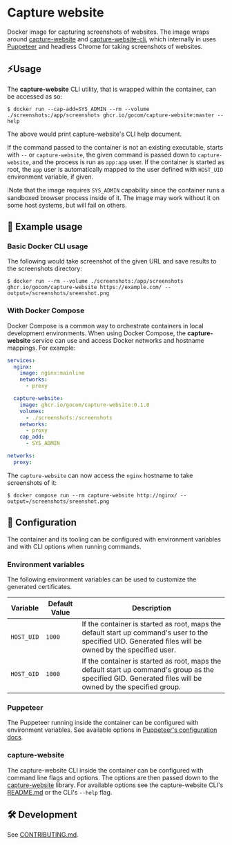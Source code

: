 Capture website
=====

Docker image for capturing screenshots of websites. The image wraps around
[capture-website](https://github.com/sindresorhus/capture-website) and
[capture-website-cli](https://github.com/sindresorhus/capture-website-cli), which
internally in uses [Puppeteer](https://github.com/puppeteer/puppeteer) and headless Chrome for taking screenshots
of websites.

⚡Usage
-----

The **capture-website** CLI utility, that is wrapped within the container, can be accessed as so:

```shell
$ docker run --cap-add=SYS_ADMIN --rm --volume ./screenshots:/app/screenshots ghcr.io/gocom/capture-website:master --help
```

The above would print capture-website's CLI help document.

If the command passed to the container is not an existing executable, starts with `--` or `capture-website`,
the given command is passed down to `capture-website`, and the process is run as `app:app` user. If the container
is started as root, the `app` user is automatically mapped to the user defined with `HOST_UID` environment variable,
if given.

❕Note that the image requires `SYS_ADMIN` capability since the container runs a sandboxed browser process inside of
it. The image may work without it on some host systems, but will fail on others.

📝 Example usage
-----

### Basic Docker CLI usage

The following would take screenshot of the given URL and save results to the screenshots directory:

```shell
$ docker run --rm --volume ./screenshots:/app/screenshots ghcr.io/gocom/capture-website https://example.com/ --output=/screenshots/sreenshot.png
```

### With Docker Compose

Docker Compose is a common way to orchestrate containers in local development environments. When using Docker Compose,
the **capture-website** service can use and access Docker networks and hostname mappings. For example:

```yml
services:
  nginx:
    image: nginx:mainline
    networks:
      - proxy

  capture-website:
    image: ghcr.io/gocom/capture-website:0.1.0
    volumes:
      - ./screenshots:/screenshots
    networks:
      - proxy
    cap_add:
      - SYS_ADMIN

networks:
  proxy:
```

The `capture-website` can now access the `nginx` hostname to take screenshots of it:

```shell
$ docker compose run --rm capture-website http://nginx/ --output=/screenshots/sreenshot.png
```

🫧 Configuration
-----

The container and its tooling can be configured with environment variables and with CLI options when running commands.

### Environment variables

The following environment variables can be used to customize the generated certificates.

| Variable   | Default Value | Description                                                                                                                                                |
|------------|---------------|------------------------------------------------------------------------------------------------------------------------------------------------------------|
| `HOST_UID` | `1000`        | If the container is started as root, maps the default start up command's user to the specified UID. Generated files will be owned by the specified user.   |
| `HOST_GID` | `1000`        | If the container is started as root, maps the default start up command's group as the specified GID. Generated files will be owned by the specified group. |

### Puppeteer

The Puppeteer running inside the container can be configured with environment variables. See available options in
[Puppeteer's configuration docs](https://pptr.dev/api/puppeteer.configuration).

### capture-website

The capture-website CLI inside the container can be configured with command line flags and options. The options are
then passed down to the [capture-website](https://github.com/sindresorhus/capture-website) library. For available
options see the capture-website CLI's [README.md](https://github.com/sindresorhus/capture-website-cli) or the CLI's
`--help` flag.

🛠️ Development
-----

See [CONTRIBUTING.md](https://raw.github.com/gocom/capture-website/master/CONTRIBUTING.md).
